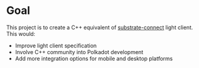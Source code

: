 # Goal

This project is to create a C++ equivalent of [substrate-connect](https://wiki.polkadot.network/docs/build-substrate) light client. This would:

- Improve light client specification
- Involve C++ community into Polkadot development
- Add more integration options for mobile and desktop platforms
